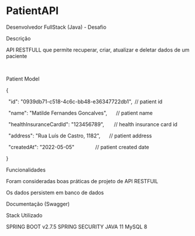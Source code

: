 # PatientAPI

Desenvolvedor FullStack (Java) - Desafio   

Descrição  

API RESTFULL que permite recuperar, criar, atualizar e deletar dados de um paciente  

  

Patient Model  

{  

  "id": "0939db71-c518-4c6c-bb48-e36347722db1",  // patient id   

  "name": "Matilde Fernandes Goncalves",         // patient name  

  "healthInsuranceCardId": "123456789",          // health insurance card id  

  "address": "Rua Luís de Castro, 1182",         // patient address  

  "createdAt": "2022-05-05"                      // patient created date  

}  

Funcionalidades  

Foram consideradas boas práticas de projeto de API RESTFUlL  

Os dados persistem em banco de dados  

Documentação (Swagger)
  
  
Stack Utilizado  

SPRING BOOT v2.7.5 
SPRING SECURITY
JAVA 11
MySQL 8  
